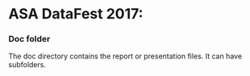 # ASA DataFest 2017:
### Doc folder

The doc directory contains the report or presentation files. It can have subfolders.  